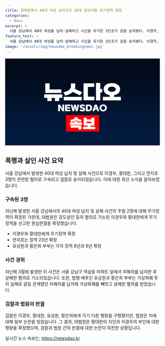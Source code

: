 ```yaml
---
title: 한복판에서 40대 여성 납치사건 30대 범죄자들 무기징역 확정
categories:
  - News
excerpt: >
  서울 강남에서 40대 여성을 납치·살해하고 시신을 유기한 3인조가 검찰 송치됐다. 이경우, 황대한은 무기징역, 연지호는 징역 23년, 유상원·황은희 부부는 각각 징역 8년과 6년 선고받았다. 사건은 가상화폐 투자 실패로 피해자를 살해한 것으로 파악되며, 법원은 유상원·황은희 부부가 살해를 의도한 것이 아니라는 점을 고려해 형량을 결정했다. 피고인들의 지인들도 범행에 관련된 형을 선고받았다. (총 150자)
feature_text: >
  서울 강남에서 40대 여성을 납치·살해하고 시신을 유기한 3인조가 검찰 송치됐다. 이경우, 황대한은 무기징역, 연지호는 징역 23년, 유상원·황은희 부부는 각각 징역 8년과 6년 선고받았다. 사건은 가상화폐 투자 실패로 피해자를 살해한 것으로 파악되며, 법원은 유상원·황은희 부부가 살해를 의도한 것이 아니라는 점을 고려해 형량을 결정했다. 피고인들의 지인들도 범행에 관련된 형을 선고받았다. (총 150자)
image: '/assets/img/newsdao_breakingnews.jpg'
---
```


<p><img src="/assets/img/newsdao_breakingnews.jpg" alt="ranknews 속보" /></p>

<h2 data-ke-size="size26">폭행과 살인 사건 요약</h2>

<p data-ke-size="size16">서울 강남에서 발생한 40대 여성 납치 및 살해 사건으로 이경우, 황대한, 그리고 연지호 3명이 관련된 혐의로 구속되고 검찰로 송치되었습니다. 이에 대한 최신 소식을 알아보겠습니다.</p>

<h3>구속된 3명</h3>

<p data-ke-size="size16">지난해 발생한 서울 강남에서의 40대 여성 납치 및 살해 사건의 주범 2명에 대해 무기징역이 확정된 가운데, 대법원은 강도살인 등의 혐의로 기소된 이경우와 황대한에게 무기징역을 선고한 원심판결을 확정했습니다.</p>

<ul>
  <li>이경우와 황대한에게 무기징역 확정</li>
  <li>연지호는 징역 23년 확정</li>
  <li>유상원과 황은희 부부는 각각 징역 8년과 6년 확정</li>
</ul>

<h3>사건 경위</h3>

<p data-ke-size="size16">지난해 3월에 발생한 이 사건은 서울 강남구 역삼동 아파트 앞에서 피해자를 납치한 후 살해한 혐의로 기소되었습니다. 또한, 범행 배후인 유상원과 황은희 부부는 가상화폐 투자 실패로 갈등 관계였던 피해자를 납치해 가상화폐를 빼앗고 살해한 혐의를 받았습니다.</p>

<h3>검찰과 법원의 판결</h3>

<p data-ke-size="size16">검찰은 이경우, 황대한, 유상원, 황은희에게 각기 다른 형량을 구형했지만, 법원은 이에 대해 일부 논란을 빚었습니다. 그 결과, 대법원은 황대한의 지인과 이경우의 부인에 대한 형량을 확정했으며, 검찰과 법원 간의 판결에 대한 논란이 여전한 상황입니다.</p>
실시간 뉴스 속보는, <a href="https://newsdao.kr" rel="dofollow">https://newsdao.kr</a>


